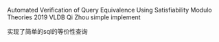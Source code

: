 Automated Verification of Query Equivalence Using Satisfiability Modulo Theories
2019 VLDB Qi Zhou
simple implement

实现了简单的sql的等价性查询
